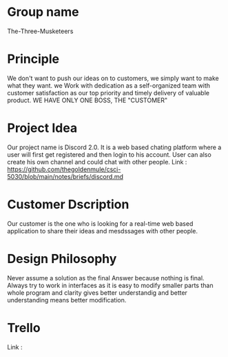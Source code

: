 # Group name 
The-Three-Musketeers
# Principle 
We don't want to push our ideas on to customers, we simply want to make what they want. we Work with dedication as a self-organized team with customer satisfaction as our top priority and timely delivery of valuable product. 
WE HAVE ONLY ONE BOSS, THE "CUSTOMER"
# Project Idea
Our project name is Discord 2.0. It is a web based chating platform where a user will first get registered and then login to his account. User can also create his own channel and could chat with other people.
Link : https://github.com/thegoldenmule/csci-5030/blob/main/notes/briefs/discord.md
# Customer Dscription 
Our customer is the one who is looking for a real-time web based application to share their ideas and mesdssages with other people.
# Design Philosophy
Never assume a solution as the final Answer because nothing is final. Always try to work in interfaces as it is easy to modify smaller parts than whole program and clarity gives better understandig and better understanding means better modification.
# Trello 
Link : 
